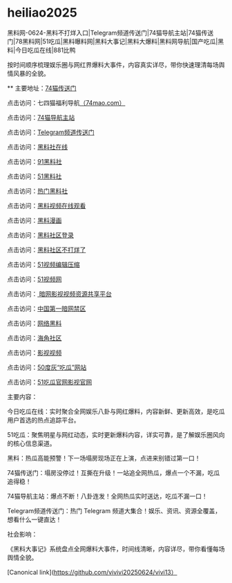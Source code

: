 # heiliao2025
黑料网-0624-黑料不打烊入口|Telegram频道传送门|74猫导航主站|74猫传送门|78黑料网|51吃瓜|黑料曝料网|黑料大事记|黑料大爆料|黑料网导航|国产吃瓜|黑料|今日吃瓜在线|881比鸭

按时间顺序梳理娱乐圈与网红界爆料大事件，内容真实详尽，带你快速理清每场舆情风暴的全貌。

** 主要地址：<a href="https://74mao.com/">74猫传送门</a>

点击访问：七四猫福利导航<a href="https://74mao.com/">（74mao.com）</a>

点击访问：<a href="https://74mao.com/">74猫导航主站</a>

点击访问：<a href="https://74mao.com/">Telegram频道传送门</a>

点击访问：<a href="https://hls-24.pages.dev/">黑料社在线</a>

点击访问：<a href="https://hls-25.pages.dev/">91黑料社</a>

点击访问：<a href="https://hls-26.pages.dev/">51黑料社</a>

点击访问：<a href="https://hls-27.pages.dev/">热门黑料社</a>

点击访问：<a href="https://hls-28.pages.dev/">黑料视频在线观看</a>

点击访问：<a href="https://hls-29.pages.dev/">黑料漫画</a>

点击访问：<a href="https://hls-30.pages.dev/">黑料社区登录</a>

点击访问：<a href="https://hls-31.pages.dev/">黑料社区不打烊了</a>

点击访问：<a href="https://hj-843.pages.dev/">51视频编辑压缩</a>

点击访问：<a href="https://hj-846.pages.dev/">51视频网</a>

点击访问：<a href="https://aw3-17.pages.dev/"> 暗网影视视频资源共享平台</a>

点击访问：<a href="https://aw4-17.pages.dev/">中国第一暗网禁区</a>

点击访问：<a href="https://aw1-04.pages.dev/">网络黑料</a>

点击访问：<a href="https://aw2-04.pages.dev/">海角社区</a>

点击访问：<a href="https://aw3-04.pages.dev/">影视视频</a>

点击访问：<a href="https://pi1-01.pages.dev/">50度灰“吃瓜”网站</a>

点击访问：<a href="https://ji333.pages.dev/">51吃瓜官网影视官网</a>

主要内容：

今日吃瓜在线：实时聚合全网娱乐八卦与网红爆料，内容新鲜、更新高效，是吃瓜用户首选的热点追踪平台。


51吃瓜：聚焦明星与网红动态，实时更新爆料内容，详实可靠，是了解娱乐圈风向的核心信息渠道。

黑料：热瓜高能预警！下一场塌房现场正在上演，点进来别错过第一口！

74猫传送门：塌房没停过！互撕在升级！一站追全网热瓜，爆点一个不漏，吃瓜追得稳！


74猫导航主站：爆点不断！八卦连发！全网热瓜实时送达，吃瓜不漏一口！


Telegram频道传送门：热门 Telegram 频道大集合！娱乐、资讯、资源全覆盖，想看什么一键直达！

社会影响：

《黑料大事记》系统盘点全网爆料大事件，时间线清晰，内容详尽，带你看懂每场舆情全貌。

[Canonical link](https://github.com/vivivi20250624/vivi13）
